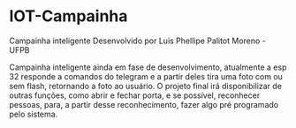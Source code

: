 # IOT-Campainha
Campainha inteligente
Desenvolvido por Luis Phellipe Palitot Moreno - UFPB

Campainha inteligente ainda em fase de desenvolvimento, atualmente a esp 32 responde a comandos do telegram e a partir deles tira uma foto com ou sem flash, retornando a foto ao usuário.
O projeto final irá disponibilizar de outras funções, como abrir e fechar porta, e se possível, reconhecer pessoas, para, a partir desse reconhecimento, fazer algo pré programado pelo sistema. 
